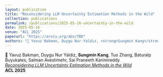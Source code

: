 ```yaml
---
layout: publication
title: "Reconsidering LLM Uncertainty Estimation Methods in the Wild"
collection: publications
permalink: /publications/2025-05-16-uncertainty-in-the-wild
date: 2025-05-16
venue: "ACL 2025"
paperurl: "https://arxiv.org/abs/TBD"
authors: "📄 Yavuz Bakman, Duygu Nur Yaldiz, <strong>Sungmin Kang</strong>, Tuo Zhang, Baturalp Buyukates, Salman Avestimehr, Sai Praneeth Karimireddy"
---
```


📄 Yavuz Bakman, Duygu Nur Yaldiz, **Sungmin Kang**, Tuo Zhang, Baturalp Buyukates, Salman Avestimehr, Sai Praneeth Karimireddy  
*[_Reconsidering LLM Uncertainty Estimation Methods in the Wild_](https://arxiv.org/abs/TBD)*  
**ACL 2025**
